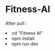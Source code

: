 # Fitness-AI


After pull :

<span>
  <li>cd "Fitness AI"</li>
    <li>npm install</li>
    <li>npm run dev</li>
</span>
